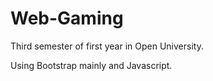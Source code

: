 # Web-Gaming
Third semester of first year in Open University.

Using Bootstrap mainly and Javascript.

